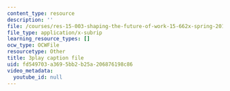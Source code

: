 ```yaml
---
content_type: resource
description: ''
file: /courses/res-15-003-shaping-the-future-of-work-15-662x-spring-2016/fd549703a3695bb2b25a206876198c86_6gffCYK1_nk.vtt
file_type: application/x-subrip
learning_resource_types: []
ocw_type: OCWFile
resourcetype: Other
title: 3play caption file
uid: fd549703-a369-5bb2-b25a-206876198c86
video_metadata:
  youtube_id: null
---
```

